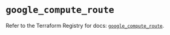 # `google_compute_route`

Refer to the Terraform Registry for docs: [`google_compute_route`](https://registry.terraform.io/providers/hashicorp/google/6.34.1/docs/resources/compute_route).
